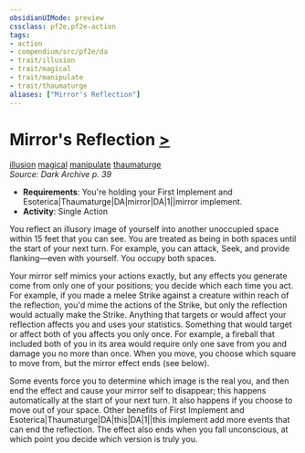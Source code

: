 ```yaml
---
obsidianUIMode: preview
cssclass: pf2e,pf2e-action
tags:
- action
- compendium/src/pf2e/da
- trait/illusion
- trait/magical
- trait/manipulate
- trait/thaumaturge
aliases: ["Mirror's Reflection"]
---
```

# Mirror's Reflection [>](../core-rulebook/chapter-9-playing-the-game.md#Actions "Single Action")
[illusion](../traits/illusion.md)  [magical](../traits/magical.md)  [manipulate](../traits/manipulate.md)  [thaumaturge](../traits/thaumaturge-da.md)  
*Source: Dark Archive p. 39*  

- **Requirements**: You're holding your First Implement and Esoterica|Thaumaturge|DA|mirror|DA|1||mirror implement.
- **Activity**: Single Action

You reflect an illusory image of yourself into another unoccupied space within 15 feet that you can see. You are treated as being in both spaces until the start of your next turn. For example, you can attack, Seek, and provide flanking—even with yourself. You occupy both spaces.

Your mirror self mimics your actions exactly, but any effects you generate come from only one of your positions; you decide which each time you act. For example, if you made a melee Strike against a creature within reach of the reflection, you'd mime the actions of the Strike, but only the reflection would actually make the Strike. Anything that targets or would affect your reflection affects you and uses your statistics. Something that would target or affect both of you affects you only once. For example, a fireball that included both of you in its area would require only one save from you and damage you no more than once. When you move, you choose which square to move from, but the mirror effect ends (see below).

Some events force you to determine which image is the real you, and then end the effect and cause your mirror self to disappear; this happens automatically at the start of your next turn. It also happens if you choose to move out of your space. Other benefits of First Implement and Esoterica|Thaumaturge|DA|this|DA|1||this implement add more events that can end the reflection. The effect also ends when you fall unconscious, at which point you decide which version is truly you.